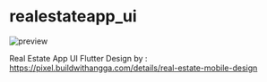 # realestateapp_ui
![preview](https://user-images.githubusercontent.com/78863317/125446065-808cb24f-2942-4bc0-9501-3c3a53a02b32.jpg)

Real Estate App UI Flutter
Design by : https://pixel.buildwithangga.com/details/real-estate-mobile-design
